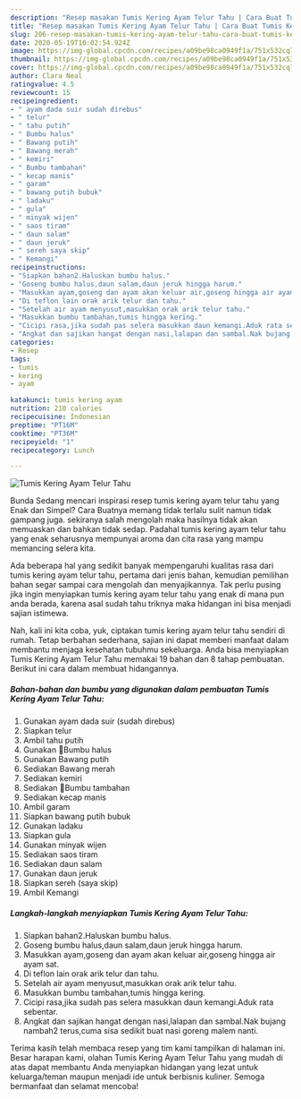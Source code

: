 ```yaml
---
description: "Resep masakan Tumis Kering Ayam Telur Tahu | Cara Buat Tumis Kering Ayam Telur Tahu Yang Paling Enak"
title: "Resep masakan Tumis Kering Ayam Telur Tahu | Cara Buat Tumis Kering Ayam Telur Tahu Yang Paling Enak"
slug: 206-resep-masakan-tumis-kering-ayam-telur-tahu-cara-buat-tumis-kering-ayam-telur-tahu-yang-paling-enak
date: 2020-05-19T10:02:54.924Z
image: https://img-global.cpcdn.com/recipes/a09be98ca0949f1a/751x532cq70/tumis-kering-ayam-telur-tahu-foto-resep-utama.jpg
thumbnail: https://img-global.cpcdn.com/recipes/a09be98ca0949f1a/751x532cq70/tumis-kering-ayam-telur-tahu-foto-resep-utama.jpg
cover: https://img-global.cpcdn.com/recipes/a09be98ca0949f1a/751x532cq70/tumis-kering-ayam-telur-tahu-foto-resep-utama.jpg
author: Clara Neal
ratingvalue: 4.5
reviewcount: 15
recipeingredient:
- " ayam dada suir sudah direbus"
- " telur"
- " tahu putih"
- " Bumbu halus"
- " Bawang putih"
- " Bawang merah"
- " kemiri"
- " Bumbu tambahan"
- " kecap manis"
- " garam"
- " bawang putih bubuk"
- " ladaku"
- " gula"
- " minyak wijen"
- " saos tiram"
- " daun salam"
- " daun jeruk"
- " sereh saya skip"
- " Kemangi"
recipeinstructions:
- "Siapkan bahan2.Haluskan bumbu halus."
- "Goseng bumbu halus,daun salam,daun jeruk hingga harum."
- "Masukkan ayam,goseng dan ayam akan keluar air,goseng hingga air ayam sat."
- "Di teflon lain orak arik telur dan tahu."
- "Setelah air ayam menyusut,masukkan orak arik telur tahu."
- "Masukkan bumbu tambahan,tumis hingga kering."
- "Cicipi rasa,jika sudah pas selera masukkan daun kemangi.Aduk rata sebentar."
- "Angkat dan sajikan hangat dengan nasi,lalapan dan sambal.Nak bujang nambah2 terus,cuma sisa sedikit buat nasi goreng malem nanti."
categories:
- Resep
tags:
- tumis
- kering
- ayam

katakunci: tumis kering ayam 
nutrition: 210 calories
recipecuisine: Indonesian
preptime: "PT16M"
cooktime: "PT36M"
recipeyield: "1"
recipecategory: Lunch

---
```



![Tumis Kering Ayam Telur Tahu](https://img-global.cpcdn.com/recipes/a09be98ca0949f1a/751x532cq70/tumis-kering-ayam-telur-tahu-foto-resep-utama.jpg)

Bunda Sedang mencari inspirasi resep tumis kering ayam telur tahu yang Enak dan Simpel? Cara Buatnya memang tidak terlalu sulit namun tidak gampang juga. sekiranya salah mengolah maka hasilnya tidak akan memuaskan dan bahkan tidak sedap. Padahal tumis kering ayam telur tahu yang enak seharusnya mempunyai aroma dan cita rasa yang mampu memancing selera kita.



Ada beberapa hal yang sedikit banyak mempengaruhi kualitas rasa dari tumis kering ayam telur tahu, pertama dari jenis bahan, kemudian pemilihan bahan segar sampai cara mengolah dan menyajikannya. Tak perlu pusing jika ingin menyiapkan tumis kering ayam telur tahu yang enak di mana pun anda berada, karena asal sudah tahu triknya maka hidangan ini bisa menjadi sajian istimewa.


Nah, kali ini kita coba, yuk, ciptakan tumis kering ayam telur tahu sendiri di rumah. Tetap berbahan sederhana, sajian ini dapat memberi manfaat dalam membantu menjaga kesehatan tubuhmu sekeluarga. Anda bisa menyiapkan Tumis Kering Ayam Telur Tahu memakai 19 bahan dan 8 tahap pembuatan. Berikut ini cara dalam membuat hidangannya.

<!--inarticleads1-->

##### Bahan-bahan dan bumbu yang digunakan dalam pembuatan Tumis Kering Ayam Telur Tahu:

1. Gunakan  ayam dada suir (sudah direbus)
1. Siapkan  telur
1. Ambil  tahu putih
1. Gunakan  🔺Bumbu halus
1. Gunakan  Bawang putih
1. Sediakan  Bawang merah
1. Sediakan  kemiri
1. Sediakan  🔺Bumbu tambahan
1. Sediakan  kecap manis
1. Ambil  garam
1. Siapkan  bawang putih bubuk
1. Gunakan  ladaku
1. Siapkan  gula
1. Gunakan  minyak wijen
1. Sediakan  saos tiram
1. Sediakan  daun salam
1. Gunakan  daun jeruk
1. Siapkan  sereh (saya skip)
1. Ambil  Kemangi




<!--inarticleads2-->

##### Langkah-langkah menyiapkan Tumis Kering Ayam Telur Tahu:

1. Siapkan bahan2.Haluskan bumbu halus.
1. Goseng bumbu halus,daun salam,daun jeruk hingga harum.
1. Masukkan ayam,goseng dan ayam akan keluar air,goseng hingga air ayam sat.
1. Di teflon lain orak arik telur dan tahu.
1. Setelah air ayam menyusut,masukkan orak arik telur tahu.
1. Masukkan bumbu tambahan,tumis hingga kering.
1. Cicipi rasa,jika sudah pas selera masukkan daun kemangi.Aduk rata sebentar.
1. Angkat dan sajikan hangat dengan nasi,lalapan dan sambal.Nak bujang nambah2 terus,cuma sisa sedikit buat nasi goreng malem nanti.




Terima kasih telah membaca resep yang tim kami tampilkan di halaman ini. Besar harapan kami, olahan Tumis Kering Ayam Telur Tahu yang mudah di atas dapat membantu Anda menyiapkan hidangan yang lezat untuk keluarga/teman maupun menjadi ide untuk berbisnis kuliner. Semoga bermanfaat dan selamat mencoba!

